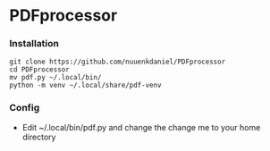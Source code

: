 # PDFprocessor
### Installation ###
```
git clone https://github.com/nuuenkdaniel/PDFprocessor
cd PDFprocessor
mv pdf.py ~/.local/bin/
python -m venv ~/.local/share/pdf-venv
```

### Config ###
* Edit ~/.local/bin/pdf.py and change the change me to your home directory
